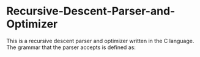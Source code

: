 # Recursive-Descent-Parser-and-Optimizer
This is a recursive descent parser and optimizer written in the C language. The grammar that the parser accepts is defined as:
